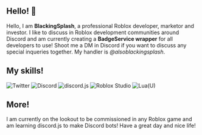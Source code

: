## Hello! 👋

Hello, I am <b>BlackingSplash</b>, a professional Roblox developer, marketor and investor. I like to discuss in Roblox development communities around Discord and am currently creating a <b>BadgeService wrapper</b> for all developers to use! Shoot me a DM in Discord if you want to discuss any special inqueries together. My handler is <i>@alsoblackingsplash</i>. 

## My skills!
![Twitter](https://github.com/user-attachments/assets/a350caee-3ce2-4976-a31d-df30e31b1cce) ![Discord](https://github.com/user-attachments/assets/17cbaeb2-a202-4934-9fcb-3d450c250a7f) ![discord.js](https://github.com/user-attachments/assets/c1b10b23-34c6-4dba-a7a7-8c061d5a3c8a) ![Roblox Studio](https://github.com/user-attachments/assets/3d23fe36-d6f6-4908-aa58-6b82fe893251) ![Lua(U)](https://github.com/user-attachments/assets/4373664a-9335-4258-9b0b-d2cd522360e2)

## More!

I am currently on the lookout to be commissioned in any Roblox game and am learning discord.js to make Discord bots! Have a great day and nice life!
